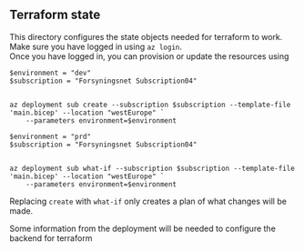## Terraform state

This directory configures the state objects needed for terraform to work.  
Make sure you have logged in using `az login`.    
Once you have logged in, you can provision or update the resources using

[comment]: <> (@TODO Update subscription to correct subscription  in new tennant once it's done)
```
$environment = "dev"
$subscription = "Forsyningsnet Subscription04"


az deployment sub create --subscription $subscription --template-file 'main.bicep' --location "westEurope" `
    --parameters environment=$environment
```
[comment]: <> (@TODO Update subscription to correct subscription  in new tennant once it's done)
```
$environment = "prd"
$subscription = "Forsyningsnet Subscription04"


az deployment sub what-if --subscription $subscription --template-file 'main.bicep' --location "westEurope" `
    --parameters environment=$environment
```

Replacing `create` with `what-if` only creates a plan of what changes will be made.

Some information from the deployment will be needed to configure the backend for terraform
